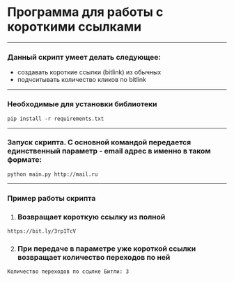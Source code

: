 # Программа для работы с короткими ссылками
___
### Данный скрипт умеет делать следующее:
- создавать короткие ссылки (bitlink) из обычных
- подчситывать количество кликов по bitlink

___
### Необходимые для установки библиотеки
```angular2html
pip install -r requirements.txt
```
___
### Запуск скрипта. С основной командой передается единственный параметр - email адрес в именно в таком формате:
``` 
python main.py http://mail.ru
```

___
### Пример работы скрипта 
1. ### Возвращает короткую ссылку из полной 

```angular2html
https://bit.ly/3rp1TcV
```

2. ### При передаче в параметре уже короткой ссылки возвращает количество переходов по ней 
```angular2html
Количество переходов по ссылке Битли: 3

```
